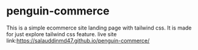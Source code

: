 #  penguin-commerce

This is a simple ecommerce site landing page with tailwind css. It is made for just explore tailwind css feature.
 live site link:https://salauddinmd47.github.io/penguin-commerce/
